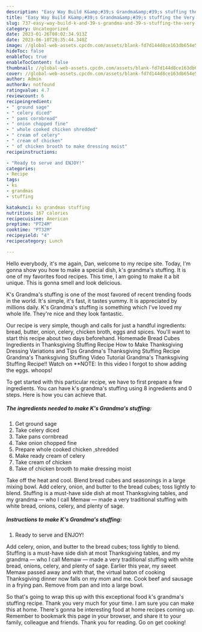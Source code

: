 ```yaml
---
description: "Easy Way Build K&amp;#39;s Grandma&amp;#39;s stuffing the Very Delicious}"
title: "Easy Way Build K&amp;#39;s Grandma&amp;#39;s stuffing the Very Delicious}"
slug: 737-easy-way-build-k-and-39-s-grandma-and-39-s-stuffing-the-very-delicious
category: Uncategorized
date: 2023-01-26T08:02:34.913Z
date: 2023-06-10T20:35:44.340Z
image: //global-web-assets.cpcdn.com/assets/blank-fd7d144d8ce163db654e5a02c40b08a2775adb7897d16e4062681dc7e1b2800f.png
hideToc: false
enableToc: true
enableTocContent: false
thumbnail: //global-web-assets.cpcdn.com/assets/blank-fd7d144d8ce163db654e5a02c40b08a2775adb7897d16e4062681dc7e1b2800f.png
cover: //global-web-assets.cpcdn.com/assets/blank-fd7d144d8ce163db654e5a02c40b08a2775adb7897d16e4062681dc7e1b2800f.png
author: Admin
authorAv: notfound
ratingvalue: 4.7
reviewcount: 6
recipeingredient:
- " ground sage"
- " celery diced"
- " pans cornbread"
- " onion chopped fine"
- " whole cooked chicken shredded"
- " cream of celery"
- " cream of chicken"
- " of chicken brooth to make dressing moist"
recipeinstructions:

- "Ready to serve and ENJOY!"
categories:
- Recipe
tags:
- ks
- grandmas
- stuffing

katakunci: ks grandmas stuffing 
nutrition: 167 calories
recipecuisine: American
preptime: "PT24M"
cooktime: "PT32M"
recipeyield: "4"
recipecategory: Lunch

---
```



Hello everybody, it's me again, Dan, welcome to my recipe site. Today, I'm gonna show you how to make a special dish, k&#39;s grandma&#39;s stuffing. It is one of my favorites food recipes. This time, I am going to make it a bit unique. This is gonna smell and look delicious.

K&#39;s Grandma&#39;s stuffing is one of the most favored of recent trending foods in the world. It's simple, it's fast, it tastes yummy. It is appreciated by millions daily. K&#39;s Grandma&#39;s stuffing is something which I've loved my whole life. They're nice and they look fantastic.

Our recipe is very simple, though and calls for just a handful ingredients: bread, butter, onion, celery, chicken broth, eggs and spices. You&#39;ll want to start this recipe about two days beforehand. Homemade Bread Cubes Ingredients in Thanksgiving Stuffing Recipe How to Make Thanksgiving Dressing Variations and Tips Grandma&#39;s Thanksgiving Stuffing Recipe Grandma&#39;s Thanksgiving Stuffing Video Tutorial Grandma&#39;s Thanksgiving Stuffing Recipe!! Watch on **NOTE: In this video I forgot to show adding the eggs. whoops!


To get started with this particular recipe, we have to first prepare a few ingredients. You can have k&#39;s grandma&#39;s stuffing using 8 ingredients and 0 steps. Here is how you can achieve that.

<!--inarticleads1-->

##### The ingredients needed to make K&#39;s Grandma&#39;s stuffing:

1. Get  ground sage
1. Take  celery diced
1. Take  pans cornbread
1. Take  onion chopped fine
1. Prepare  whole cooked chicken ,shredded
1. Make ready  cream of celery
1. Take  cream of chicken
1. Take  of chicken brooth to make dressing moist


Take off the heat and cool. Blend bread cubes and seasonings in a large mixing bowl. Add celery, onion, and butter to the bread cubes; toss lightly to blend. Stuffing is a must-have side dish at most Thanksgiving tables, and my grandma — who I call Memaw — made a very traditional stuffing with white bread, onions, celery, and plenty of sage. 

<!--inarticleads2-->

##### Instructions to make K&#39;s Grandma&#39;s stuffing:


1. Ready to serve and ENJOY!

Add celery, onion, and butter to the bread cubes; toss lightly to blend. Stuffing is a must-have side dish at most Thanksgiving tables, and my grandma — who I call Memaw — made a very traditional stuffing with white bread, onions, celery, and plenty of sage. Earlier this year, my sweet Memaw passed away and with that, the virtual baton of cooking Thanksgiving dinner now falls on my mom and me. Cook beef and sausage in a frying pan. Remove from pan and into a large bowl. 

So that's going to wrap this up with this exceptional food k&#39;s grandma&#39;s stuffing recipe. Thank you very much for your time. I am sure you can make this at home. There's gonna be interesting food at home recipes coming up. Remember to bookmark this page in your browser, and share it to your family, colleague and friends. Thank you for reading. Go on get cooking!

